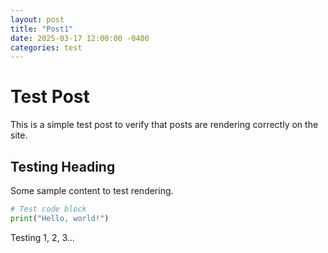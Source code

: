 ```yaml
---
layout: post
title: "Post1"
date: 2025-03-17 12:00:00 -0400
categories: test
---
```


# Test Post

This is a simple test post to verify that posts are rendering correctly on the site.

## Testing Heading

Some sample content to test rendering.

```python
# Test code block
print("Hello, world!")
```

Testing 1, 2, 3... 